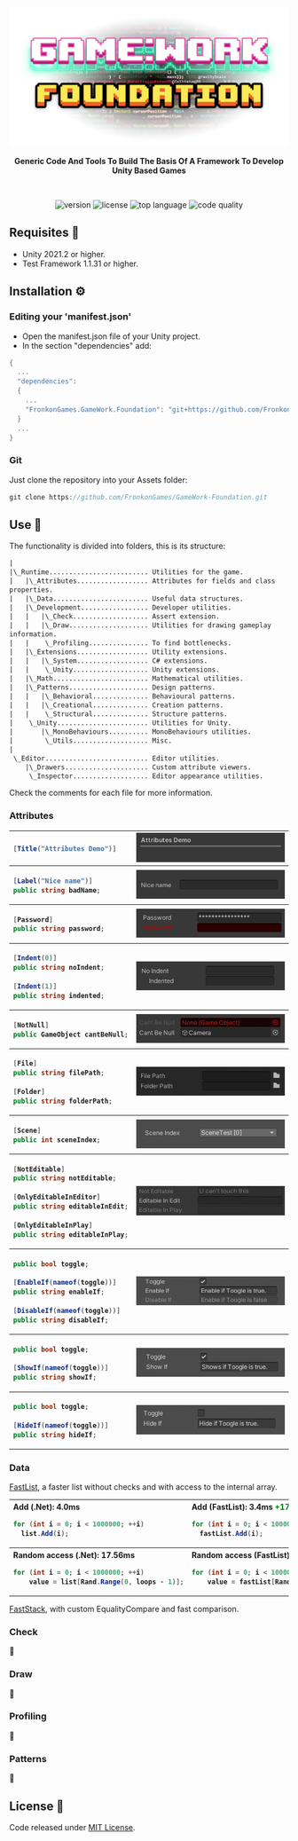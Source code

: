 <p align="center"><img src="Media/banner.png"/></p>

<p align="center"><b>Generic Code And Tools To Build The Basis Of A Framework To Develop Unity Based Games</b></p>

<br>
<p align="center">
  <a style="text-decoration:none">
    <img src="https://img.shields.io/github/package-json/v/FronkonGames/GameWork-Foundation?style=flat-square" alt="version" />
  </a>  
  <a style="text-decoration:none">
    <img src="https://img.shields.io/github/license/FronkonGames/GameWork-Foundation?style=flat-square" alt="license" />
  </a>
  <a style="text-decoration:none">
    <img src="https://img.shields.io/github/languages/top/FronkonGames/GameWork-Foundation?style=flat-square" alt="top language" />
  </a>
  <a style="text-decoration:none">
    <img src="https://img.shields.io/codacy/grade/5ee510ac2f9d411583a0eb248744d75f?style=flat-square" alt="code quality" />
  </a>
</p>

## Requisites 🔧

- Unity 2021.2 or higher.
- Test Framework 1.1.31 or higher.

## Installation ⚙️

### Editing your 'manifest.json'

- Open the manifest.json file of your Unity project.
- In the section "dependencies" add:

```c#
{
  ...
  "dependencies":
  {
    ...
    "FronkonGames.GameWork.Foundation": "git+https://github.com/FronkonGames/GameWork-Foundation.git"
  }
  ...
}
```

### Git

Just clone the repository into your Assets folder:

```c#
git clone https://github.com/FronkonGames/GameWork-Foundation.git 
```

## Use 🚀

The functionality is divided into folders, this is its structure:

```
|
|\_Runtime......................... Utilities for the game.
|   |\_Attributes.................. Attributes for fields and class properties.
|   |\_Data........................ Useful data structures.
|   |\_Development................. Developer utilities.
|   |   |\_Check................... Assert extension.
|   |   |\_Draw.................... Utilities for drawing gameplay information.
|   |    \_Profiling............... To find bottlenecks.
|   |\_Extensions.................. Utility extensions.
|   |   |\_System.................. C# extensions.
|   |    \_Unity................... Unity extensions.
|   |\_Math........................ Mathematical utilities.
|   |\_Patterns.................... Design patterns.
|   |   |\_Behavioral.............. Behavioural patterns.
|   |   |\_Creational.............. Creation patterns.
|   |    \_Structural.............. Structure patterns.
|    \_Unity....................... Utilities for Unity.
|       |\_MonoBehaviours.......... MonoBehaviours utilities.
|        \_Utils................... Misc.
|
 \_Editor.......................... Editor utilities.
    |\_Drawers..................... Custom attribute viewers.
     \_Inspector................... Editor appearance utilities.
```

Check the comments for each file for more information.

### Attributes

<table>
<tr><th align="left">

```c#
[Title("Attributes Demo")]
```
</th><th><img src="Media/attributes.title.png"/></th></tr>

<tr><th align="left">

```c#
[Label("Nice name")]
public string badName;
```
</th><th><img src="Media/attributes.label.png"/></th></tr>

<tr><th align="left">

```c#
[Password]
public string password;
```
</th><th><img src="Media/attributes.password.png"/></th></tr>

<tr><th align="left">

```c#
[Indent(0)]
public string noIndent;

[Indent(1)]
public string indented;
```
</th><th><img src="Media/attributes.indent.png"/></th></tr>

<tr><th align="left">

```c#
[NotNull]
public GameObject cantBeNull;
```
</th><th><img src="Media/attributes.notnull.png"/></th></tr>

<tr><th align="left">

```c#
[File]
public string filePath;

[Folder]
public string folderPath;
```
</th><th><img src="Media/attributes.file.png"/></th></tr>

<tr><th align="left">

```c#
[Scene]
public int sceneIndex;
```
</th><th><img src="Media/attributes.scene.png"/></th></tr>

<tr><th align="left">

```c#
[NotEditable]
public string notEditable;

[OnlyEditableInEditor]
public string editableInEdit;

[OnlyEditableInPlay]
public string editableInPlay;
```
</th><th><img src="Media/attributes.noteditable.png"/></th></tr>

<tr><th align="left">

```c#
public bool toggle;

[EnableIf(nameof(toggle))]
public string enableIf;

[DisableIf(nameof(toggle))]
public string disableIf;
```
</th><th><img src="Media/attributes.enableif.png"/></th></tr>

<tr><th align="left">

```c#
public bool toggle;

[ShowIf(nameof(toggle))]
public string showIf;
```
</th><th><img src="Media/attributes.showif.png"/></th></tr>

<tr><th align="left">

```c#
public bool toggle;

[HideIf(nameof(toggle))]
public string hideIf;
```
</th><th><img src="Media/attributes.hideif.png"/></th></tr>

</table>

### Data

[FastList](repo/blob/main/Runtime/Data/FastList.cs), a faster list without checks and with access to the internal array.

<table>
<tr>
<th align="left">
Add (.Net): 4.0ms

```c#
for (int i = 0; i < 1000000; ++i)
  list.Add(i);
```
</th><th align="left">
Add (FastList): 3.4ms <b style="color:green">+17%</b>

```c#
for (int i = 0; i < 1000000; ++i)
  fastList.Add(i);
```
</th>
</tr>

<tr>
<th align="left">
Random access (.Net): 17.56ms

```c#
for (int i = 0; i < 1000000; ++i)
    value = list[Rand.Range(0, loops - 1)];
```
</th><th align="left">
Random access (FastList): 15.98ms <b style="color:green">+10%</b>

```c#
for (int i = 0; i < 1000000; ++i)
    value = fastList[Rand.Range(0, loops - 1)];
```
</th>
</tr>
</table>


[FastStack](repo/blob/main/Runtime/Data/FastStack.cs), with custom EqualityCompare and fast comparison.

### Check

🚧

### Draw

🚧

### Profiling

🚧

### Patterns

🚧

## License 📜

Code released under [MIT License](https://github.com/FronkonGames/GameWork-Foundation/blob/main/LICENSE.md).